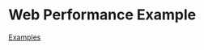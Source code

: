 # Web Performance Example

[Examples](https://agreal.github.io/web-performance-example/examples.html)

